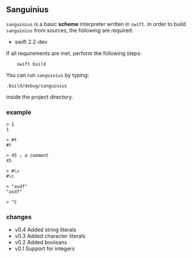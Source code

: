 ## Sanguinius

`sanguinius` is a basic **scheme** interpreter written in `swift`. In order to build `sanguinius` from sources, the following are required:

* swift 2.2-dev

If all requirements are met, perform the following steps:

        swift build

You can run `sanguinius` by typing:

	.build/debug/sanguinius

inside the project directory.

### example
    
    > 1
    1

    > #t
    #t

    > 45 ; a comment
    45

    > #\c
    #\c

    > "asdf"
    "asdf"

    > ^C

### changes

* v0.4   Added string literals
* v0.3   Added character literals
* v0.2   Added booleans
* v0.1   Support for integers

